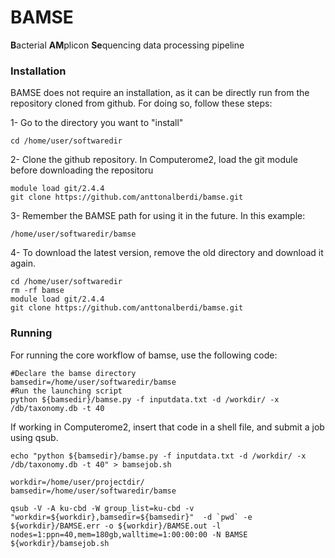 # BAMSE

**B**acterial **AM**plicon **Se**quencing data processing pipeline


### Installation
BAMSE does not require an installation, as it can be directly run from the repository cloned from github. For doing so, follow these steps:

1- Go to the directory you want to "install"

```shell
cd /home/user/softwaredir
```

2- Clone the github repository. In Computerome2, load the git module before downloading the repositoru

```shell
module load git/2.4.4
git clone https://github.com/anttonalberdi/bamse.git
```

3- Remember the BAMSE path for using it in the future. In this example:
```shell
/home/user/softwaredir/bamse
```

4- To download the latest version, remove the old directory and download it again.

```shell
cd /home/user/softwaredir
rm -rf bamse
module load git/2.4.4
git clone https://github.com/anttonalberdi/bamse.git
```

### Running
For running the core workflow of bamse, use the following code:

```shell
#Declare the bamse directory
bamsedir=/home/user/softwaredir/bamse
#Run the launching script
python ${bamsedir}/bamse.py -f inputdata.txt -d /workdir/ -x /db/taxonomy.db -t 40
```

If working in Computerome2, insert that code in a shell file, and submit a job using qsub.

```shell
echo "python ${bamsedir}/bamse.py -f inputdata.txt -d /workdir/ -x /db/taxonomy.db -t 40" > bamsejob.sh

workdir=/home/user/projectdir/
bamsedir=/home/user/softwaredir/bamse

qsub -V -A ku-cbd -W group_list=ku-cbd -v "workdir=${workdir},bamsedir=${bamsedir}"  -d `pwd` -e ${workdir}/BAMSE.err -o ${workdir}/BAMSE.out -l nodes=1:ppn=40,mem=180gb,walltime=1:00:00:00 -N BAMSE ${workdir}/bamsejob.sh
```

